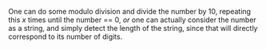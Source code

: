 One can do some modulo division and divide the number by 10, repeating this *x* times until the number == 0, *or* one can actually consider the number as a string, and simply detect the length of the string, since that will directly correspond to its number of digits.

